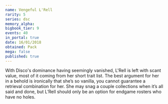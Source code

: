 ```yaml
---
name: Vengeful L'Rell
rarity: 5
series: dsc
memory_alpha:
bigbook_tier: 9
events: 40
in_portal: true
date: 16/01/2018
obtained: Pack
mega: false
published: true
---
```


With Disco's dominance having seemingly vanished, L'Rell is left with scant value, most of it coming from her short trait list. The best argument for her in a behold is ironically that she’s so vanilla, you cannot guarantee a retrieval combination for her. She may snag a couple collections when it’s all said and done, but L’Rell should only be an option for endgame rosters who have no holes.
